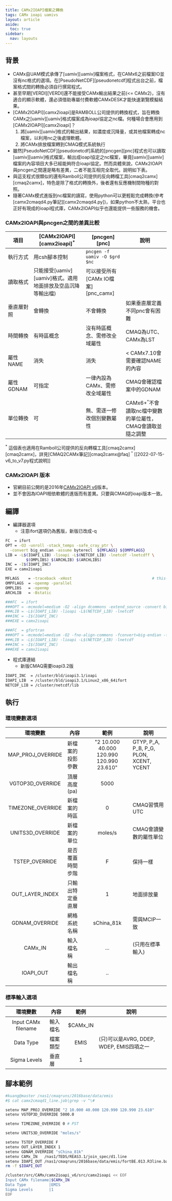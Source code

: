 ```yaml
---
title: CAMx2IOAPI檔案之轉換
tags: CAMx ioapi uamivs
layout: article
aside:
  toc: true
sidebar:
  nav: layouts
---
```


## 背景
- CAMx自UAM模式承傳了[uamiv][uamiv]檔案格式，在CAMx6之前檔案IO並沒有nc格式的選項。在[PseudoNetCDF][pseudonetcdf]程式出台之前，檔案格式間的轉換必須自行撰寫程式。
- 甚至早期[VERDI][VERDI]還不能接受CAMx輸出結果之前(<= CAMx2)，沒有適合的顯示軟體，還必須借助專屬付費軟體CAMxDESK才能快速瀏覽模擬結果。
- [CAMx2IOAPI][camx2ioapi]是RAMBOLL公司提供的轉換程式，旨在轉換CAMx之[uamiv][uamiv]格式檔案成為ioapi協定之nc檔。何種場合會應用到[CAMx2IOAPI][camx2ioapi]？
  1. 將[uamiv][uamiv]格式的輸出結果，如濃度或沉降量，或其他檔案轉成nc檔案，以利用nc之後處理軟體。
  1. 將CAMx排放檔案轉到CMAQ模式系統執行  
- 雖然[PseudoNetCDF][pseudonetcdf]系統的[pncgen][pnc]程式也可以讀取[uamiv][uamiv]格式檔案，輸出成ioapi協定之nc檔案，畢竟[uamiv][uamiv]檔案的內容項目大多已經能夠符合ioapi協定。然而具體來說，CAMx2IOAPI與pncgen之間還是略有差異，二者不能互相完全取代。說明如下表。
- 與這支程式很類似的還有Ramboll公司提供的反向轉檔工具[cmaq2camx][cmaq2camx]，特色是除了格式的轉換外，後者還有反應機制間物種的對照。
- 隨著CAMx模式進版到nc檔案的讀寫，使用python可以更輕鬆完成轉換(參考[camx2cmaqd4.py筆記][camx2cmaqd4.py])，如果python不太熟，平台也正好有現成的ioapi程式庫，CAMx2IOAPI似乎也還能提供一些服務的機會。

### CAMx2IOAPI與pncgen之間的差異比較

項目|[CAMx2IOAPI][camx2ioapi]<sup>*</sup>|[pncgen][pnc]|說明
-|-|-|-
執行方式|用csh腳本控制|`pncgen -f uamiv -O $grd $nc`|
讀取格式|只能接受[uamiv][uamiv]格式。適用地面排放及空品沉降等輸出檔)|可以接受所有[CAMx IO檔案][pnc_camx]|
垂直層對照|會轉換|不會轉換|如果垂直層定義不同pnc會有困難
時間轉換|有時區概念|沒有時區概念、需修改全域屬性|CMAQ為UTC、CAMx為LST
屬性NAME|消失|消失|< CAMx7.10會需要確認NAME的內容
屬性GDNAM|可指定|一律內設為CAMx、需修改全域屬性|CMAQ會確認檔案中的GDNAM
單位轉換|可|無、需逐一修改個別變數屬性 |CAMx6+<sup>^</sup>不會讀取nc檔中變數的單位屬性，CMAQ會讀取並隨之調整

<sup>*</sup> 這個表也適用在Ramboll公司提供的反向轉檔工具[cmaq2camx][cmaq2camx]，詳見[CMAQ2CAMx筆記][cmaq2camx@faq]
<sup>^</sup> [[2022-07-15-v6_to_v7.py程式說明]]

### CAMx2IOAPI 版本
- 官網目前公開的是2016年[CAMx2IOAPI v6](https://camx-wp.azurewebsites.net/getmedia/camx2ioapi.8apr16_1.tgz)版本。
- 並不會因為IOAPI相依軟體的進版而有差異。只要與CMAQ的ioapi版本一致。

## 編譯
- 編譯器選項
  - 注意ifort選項仍為舊版，新版已改成-q 

```bash
FC  = ifort
OPT = -O3 -unroll -stack_temps -safe_cray_ptr \
  -convert big_endian -assume byterecl  ${MFLAGS} ${OMPFLAGS}
LIB = -L$(IOAPI_LIB) -lioapi -L$(NETCDF_LIB) -lnetcdf -lnetcdff \
         $(OMPLIBS) $(ARCHLIB) $(ARCHLIBS)
INC = -I$(IOAPI_INC)
EXE = camx2ioapi

MFLAGS    = -traceback -xHost                                   # this-machine
OMPFLAGS  = -openmp -parallel
OMPLIBS   = -openmp
ARCHLIB   = -Bstatic

###FC  = ifort
###OPT = -mcmodel=medium -O2 -align dcommons -extend_source -convert big_endian
###LIB = -L$(IOAPI_LIB) -lioapi -L$(NETCDF_LIB) -lnetcdf
###INC = -I$(IOAPI_INC)
###EXE = camx2ioapi

###FC  = gfortran
###OPT = -mcmodel=medium -O2 -fno-align-commons -fconvert=big-endian -frecord-marker=4 -ffixed-line-length-0
###LIB = -L$(IOAPI_LIB) -lioapi -L$(NETCDF_LIB) -lnetcdf
###INC = -I$(IOAPI_INC)
###EXE = camx2ioapi
```
- 程式庫連結
  - 新版CMAQ需要ioapi3.2版

```bash
IOAPI_INC  = /cluster/bld/ioapi3.1/ioapi
IOAPI_LIB  = /cluster/bld/ioapi3.1/Linux2_x86_64ifort
NETCDF_LIB = /cluster/netcdf/lib
```

## 執行

### 環境變數選項

環境變數|內容|範例|說明
:-:|-|:-:|-
MAP_PROJ_OVERRIDE|新檔案的投影參數|"2 10.000 40.000 120.990 120.990 23.610"|GTYP, P_A, P_B, P_G, PLON, XCENT, YCENT
VGTOP3D_OVERRIDE|頂層高度(pa)|5000|
TIMEZONE_OVERRIDE|新檔案的時區|0|CMAQ習慣用UTC
UNITS3D_OVERRIDE|新檔案的單位|moles/s|CMAQ會讀變數的屬性單位
TSTEP_OVERRIDE|是否覆蓋時間步階|F|保持一樣
OUT_LAYER_INDEX|只輸出特定垂直層|1|地面排放量
GDNAM_OVERRIDE|網格系統名稱|sChina_81k|需與MCIP一致
CAMx_IN|輸入檔名稱|...|(只用在標準輸入)
IOAPI_OUT|輸出檔名稱|..|

### 標準輸入選項

環境變數|內容|範例|說明
:-:|-|:-:|-
Input CAMx filename|輸入檔名|$CAMx_IN
Data Type|檔案類型|EMIS|(只)可以是AVRG, DDEP, WDEP, EMIS四項之一
Sigma Levels|垂直層|1|

## 腳本範例

```bash
#kuang@master /nas1/cmaqruns/2016base/data/emis
#$ cat camx2cmaqd1_line.job|grep -v ^\#

setenv MAP_PROJ_OVERRIDE "2 10.000 40.000 120.990 120.990 23.610"
setenv VGTOP3D_OVERRIDE 5000.0

setenv TIMEZONE_OVERRIDE 0 # PST

setenv UNITS3D_OVERRIDE "moles/s"

setenv TSTEP_OVERRIDE F
setenv OUT_LAYER_INDEX 1
setenv GDNAM_OVERRIDE "sChina_81k"
setenv CAMx_IN   /nas1/TEDS/REAS3.1/join_spec/d1.line
setenv IOAPI_OUT /nas1/cmaqruns/2016base/data/emis/fortBE.013.R3line.base00.nc
rm -f $IOAPI_OUT

/cluster/src/CAMx/camx2ioapi_v6/src/camx2ioapi << EOF
Input CAMx filename|$CAMx_IN
Data Type          |EMIS
Sigma Levels       |1
EOF
```


